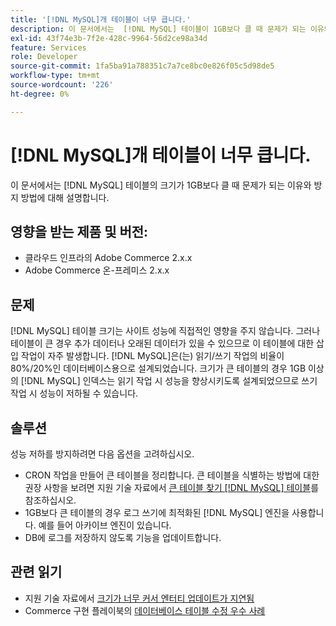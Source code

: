 ```yaml
---
title: '[!DNL MySQL]개 테이블이 너무 큽니다.'
description: 이 문서에서는  [!DNL MySQL] 테이블이 1GB보다 클 때 문제가 되는 이유와 방지 방법에 대해 설명합니다.
exl-id: 43f74e3b-7f2e-428c-9964-56d2ce98a34d
feature: Services
role: Developer
source-git-commit: 1fa5ba91a788351c7a7ce8bc0e826f05c5d98de5
workflow-type: tm+mt
source-wordcount: '226'
ht-degree: 0%

---
```


# [!DNL MySQL]개 테이블이 너무 큽니다.

이 문서에서는 [!DNL MySQL] 테이블의 크기가 1GB보다 클 때 문제가 되는 이유와 방지 방법에 대해 설명합니다.

## 영향을 받는 제품 및 버전:

* 클라우드 인프라의 Adobe Commerce 2.x.x
* Adobe Commerce 온-프레미스 2.x.x

## 문제

[!DNL MySQL] 테이블 크기는 사이트 성능에 직접적인 영향을 주지 않습니다. 그러나 테이블이 큰 경우 추가 데이터나 오래된 데이터가 있을 수 있으므로 이 테이블에 대한 삽입 작업이 자주 발생합니다. [!DNL MySQL]은(는) 읽기/쓰기 작업의 비율이 80%/20%인 데이터베이스용으로 설계되었습니다.  크기가 큰 테이블의 경우 1GB 이상의 [!DNL MySQL] 인덱스는 읽기 작업 시 성능을 향상시키도록 설계되었으므로 쓰기 작업 시 성능이 저하될 수 있습니다.

## 솔루션

성능 저하를 방지하려면 다음 옵션을 고려하십시오.

* CRON 작업을 만들어 큰 테이블을 정리합니다. 큰 테이블을 식별하는 방법에 대한 권장 사항을 보려면 지원 기술 자료에서 [큰 테이블 찾기 [!DNL MySQL] 테이블](/help/how-to/general/find-large-mysql-tables.md)를 참조하십시오.
* 1GB보다 큰 테이블의 경우 로그 쓰기에 최적화된 [!DNL MySQL] 엔진을 사용합니다. 예를 들어 아카이브 엔진이 있습니다.
* DB에 로그를 저장하지 않도록 기능을 업데이트합니다.

## 관련 읽기

* 지원 기술 자료에서 [크기가 너무 커서 엔터티 업데이트가 지연됨](https://experienceleague.adobe.com/en/docs/commerce-knowledge-base/kb/troubleshooting/database/changes-in-the-database-are-not-reflected-on-the-storefront)
* Commerce 구현 플레이북의 [데이터베이스 테이블 수정 우수 사례](https://experienceleague.adobe.com/en/docs/commerce-operations/implementation-playbook/best-practices/development/modifying-core-and-third-party-tables#why-adobe-recommends-avoiding-modifications)
